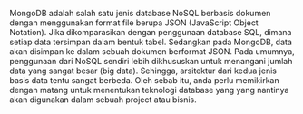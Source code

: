 MongoDB adalah salah satu jenis database NoSQL berbasis dokumen dengan menggunakan format file berupa JSON (JavaScript Object Notation). Jika dikomparasikan dengan penggunaan database SQL, dimana setiap data tersimpan dalam bentuk tabel. Sedangkan pada MongoDB, data akan disimpan ke dalam sebuah dokumen berformat JSON.
Pada umumnya, penggunaan dari NoSQL sendiri lebih dikhususkan untuk menangani jumlah data yang sangat besar (big data). Sehingga, arsitektur dari kedua jenis basis data tentu sangat berbeda. Oleh sebab itu, anda perlu memikirkan dengan matang untuk menentukan teknologi database yang yang nantinya akan digunakan dalam sebuah project atau bisnis.
